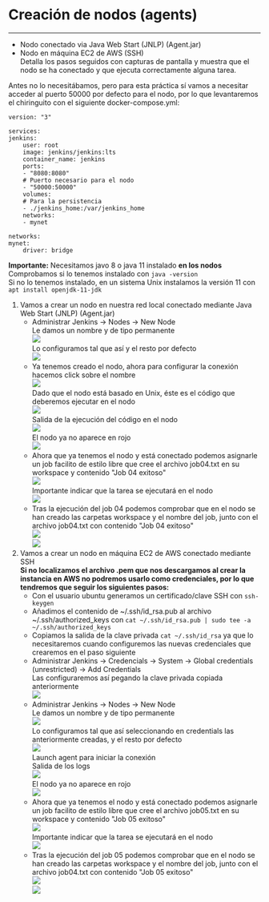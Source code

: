 # Creación de nodos (agents)  
***
- Nodo conectado via Java Web Start (JNLP) (Agent.jar)  
- Nodo en máquina EC2 de AWS (SSH)  
Detalla los pasos seguidos con capturas de pantalla y muestra que el nodo se ha conectado y que ejecuta correctamente alguna tarea.  

Antes no lo necesitábamos, pero para esta práctica sí vamos a necesitar acceder al puerto 50000 por defecto para el nodo, por lo que levantaremos el chiringuito con el siguiente docker-compose.yml:  
```
version: "3"

services:
jenkins:
    user: root
    image: jenkins/jenkins:lts
    container_name: jenkins
    ports:
    - "8080:8080"
    # Puerto necesario para el nodo
    - "50000:50000"
    volumes:
    # Para la persistencia
    - ./jenkins_home:/var/jenkins_home
    networks:
    - mynet
    
networks:
mynet:
    driver: bridge
```
**Importante:** Necesitamos javo 8 o java 11 instalado **en los nodos**  
Comprobamos si lo tenemos instalado con ```java -version```  
Si no lo tenemos instalado, en un sistema Unix instalamos la versión 11 con ```apt install openjdk-11-jdk```
1. Vamos a crear un nodo en nuestra red local conectado mediante Java Web Start (JNLP) (Agent.jar)  
    - Administrar Jenkins -> Nodes -> New Node  
    Le damos un nombre y de tipo permanente  
    ![](./img/2024-02-03_172352.png)  
    Lo configuramos tal que así y el resto por defecto  
    ![](./img/2024-02-03_190515.png)  
    - Ya tenemos creado el nodo, ahora para configurar la conexión hacemos click sobre el nombre  
    ![](./img/2024-02-03_191051.png)  
    Dado que el nodo está basado en Unix, éste es el código que deberemos ejecutar en el nodo  
    ![](./img/2024-02-03_191415.png)  
    Salida de la ejecución del código en el nodo  
    ![](./img/2024-02-04_130321.png)  
    El nodo ya no aparece en rojo  
    ![](./img/2024-02-04_130737.png)  
    - Ahora que ya tenemos el nodo y está conectado podemos asignarle un job facilito de estilo libre que cree el archivo job04.txt en su workspace y contenido "Job 04 exitoso"  
    ![](./img/2024-02-04_134455.png)  
    Importante indicar que la tarea se ejecutará en el nodo  
    ![](./img/2024-02-04_135018.png)  
    - Tras la ejecución del job 04 podemos comprobar que en el nodo se han creado las carpetas workspace y el nombre del job, junto con el archivo job04.txt con contenido "Job 04 exitoso"  
    ![](./img/2024-02-04_140358.png)  
    ![](./img/Captura%20de%20pantalla_2024-02-08_08-19-11.png)  
2. Vamos a crear un nodo en máquina EC2 de AWS conectado mediante SSH  
    **Si no localizamos el archivo .pem que nos descargamos al crear la instancia en AWS no podremos usarlo como credenciales, por lo que tendremos que seguir los siguientes pasos:**  
    - Con el usuario ubuntu generamos un certificado/clave SSH con ```ssh-keygen```  
    - Añadimos el contenido de ~/.ssh/id_rsa.pub al archivo ~/.ssh/authorized_keys con ```cat ~/.ssh/id_rsa.pub | sudo tee -a ~/.ssh/authorized_keys```  
    - Copiamos la salida de la clave privada ```cat ~/.ssh/id_rsa``` ya que lo necesitaremos cuando configuremos las nuevas credenciales que crearemos en el paso siguiente   
    - Administrar Jenkins -> Credencials -> System -> Global credentials (unrestricted) -> Add Credentials  
    Las configuraremos así pegando la clave privada copiada anteriormente  
    ![](./img/2024-02-04_205913.png)  
    - Administrar Jenkins -> Nodes -> New Node  
    Le damos un nombre y de tipo permanente  
    ![](./img/2024-02-04_150222.png)  
    Lo configuramos tal que así seleccionando en credentials las anteriormente creadas, y el resto por defecto  
    ![](./img/2024-02-04_210324.png)  
    Launch agent para iniciar la conexión  
    Salida de los logs  
    ![](./img/2024-02-04_211931.png)  
    El nodo ya no aparece en rojo  
    ![](./img/2024-02-04_212158.png)  
    - Ahora que ya tenemos el nodo y está conectado podemos asignarle un job facilito de estilo libre que cree el archivo job05.txt en su workspace y contenido "Job 05 exitoso"  
    ![](./img/2024-02-04_212930.png)  
    Importante indicar que la tarea se ejecutará en el nodo  
    ![](./img/2024-02-04_213128.png)  
    - Tras la ejecución del job 05 podemos comprobar que en el nodo se han creado las carpetas workspace y el nombre del job, junto con el archivo job04.txt con contenido "Job 05 exitoso"  
    ![](./img/2024-02-04_213503.png)  
    ![](./img/Captura%20de%20pantalla_2024-02-08_08-21-59.png)  